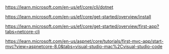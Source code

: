 https://learn.microsoft.com/en-us/ef/core/cli/dotnet

https://learn.microsoft.com/en-us/ef/core/get-started/overview/install

https://learn.microsoft.com/en-us/ef/core/get-started/overview/first-app?tabs=netcore-cli

https://learn.microsoft.com/en-us/aspnet/core/tutorials/first-mvc-app/start-mvc?view=aspnetcore-8.0&tabs=visual-studio-mac%2Cvisual-studio-code

